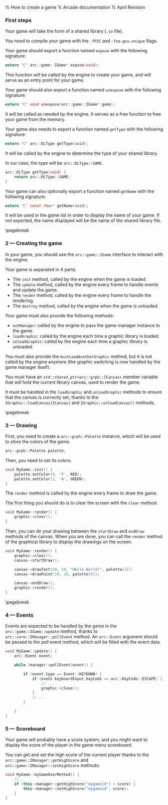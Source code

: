 % How to create a game
% Arcade documentation
% April Revision

### First steps

Your game will take the form of a shared library (`.so` file).

You need to compile your game with the `-fPIC` and `-fno-gnu-unique` flags.

Your game should export a function named `expose` with the following signature:

```c
extern "C" arc::game::IGame* expose(void);
```

This function will be called by the engine to create your game,
and will serve as an entry point for your game.

Your game should also export a function named `unexpose` with the following signature:

```c
extern "C" void unexpose(arc::game::IGame* game);
```

It will be called as needed by the engine. It serves as a free function to free your game from the memory.

Your game also needs to export a function named `getType` with the following signature:

```c
extern "C" arc::DLType getType(void);
```

It will be called by the engine to determine the type of your shared library.

In our case, the type will be `arc::DLType::GAME`.

```c
arc::DLType getType(void) {
    return arc::DLType::GAME;
}
```

Your game can also optionally export a function named `getName` with the following signature:

```c
extern "C" const char* getName(void);
```

It will be used in the game list in order to display the name of your game. If not exported, the name displayed will be the name of the shared library file.

\pagebreak

### 2 — Creating the game

In your game, you should use the `arc::game::IGame` interface to interact with the engine.

Your game is separated in 4 parts:

 - The `init` method, called by the engine when the game is loaded.
 - The `update` method, called by the engine every frame to handle events and update the game.
 - The `render` method, called by the engine every frame to handle the rendering.
 - The `destroy` method, called by the engine when the game is unloaded.

Your game must also provide the following methods:

 - `setManager`: called by the engine to pass the game manager instance to the game.
 - `loadGraphic`: called by the engine each time a graphic library is loaded.
 - `unloadGraphic`: called by the engine each time a graphic library is unloaded.

You must also provide the `mustLoadAnotherGraphic` method, but it is not called by the engine anymore (the graphic switching is now handled by the game manager itself).

You must have an `std::shared_ptr<arc::grph::ICanvas>` member variable that will hold the current library canvas, used to render the game.

It must be handled in the `loadGraphic` and `unloadGraphic` methods to ensure that the canvas is correctly set, thanks to the `IGraphic::loadCanvas(ICanvas)` and `IGraphic::unloadCanvas()` methods.

\pagebreak

### 3 — Drawing

First, you need to create a `arc::grph::Palette` instance, which will be used to store the colors of the game.

```c
arc::grph::Palette palette;
```

Then, you need to set its colors.

```cpp
void MyGame::init() {
    palette.setColor(0, 'P', RED);
    palette.setColor(1, 'A', GREEN);
}
```


The `render` method is called by the engine every frame to draw the game.

The first thing you should do is to clear the screen with the `clear` method.

```cpp
void MyGame::render() {
    graphic->clear();
}
```

Then, you can do your drawing between the `startDraw` and `endDraw` methods of the canvas. When you are done, you can call the `render` method of the graphical library to display the drawings on the screen.

```cpp
void MyGame::render() {
    graphic->clear();
    canvas->startDraw();

    canvas->drawText(10, 10, "Hello World!", palette[1]);
    canvas->drawPoint(10, 10, palette[0]);

    canvas->endDraw();
    graphic->render();
}
```

\pagebreak

### 4 — Events

Events are expected to be handled by the game in the `arc::game::IGame::update` method, thanks to `arc::core::IManager::pollEvent` method. An `arc::Event` argument should be passed to the poll event method, which will be filled with the event data.


```cpp
void MyGame::update() {
    arc::Event event;

    while (manager->pollEvent(event)) {

        if (event.type == Event::KEYDOWN) {
            if (event.keyboardInput.keyCode == arc::KeyCode::ESCAPE) {
                // ...
                graphic->close();
            }
            // ...
        }

    }
}
```

### 5 — Scoreboard

Your game will probably have a score system, and you might want to display the score of the player in the game menu scoreboard.

You can get and set the high score of the current player thanks to the `arc::game::IManager::getHighScore` and `arc::game::IManager::setHighScore` methods.

```cpp
void MyGame::myGameOverMethod() {
    //...
    if (this->manager->getHighScore("mygameid") < score) {
        this->manager->setHighScore("mygameid", score);
    }
}
```
